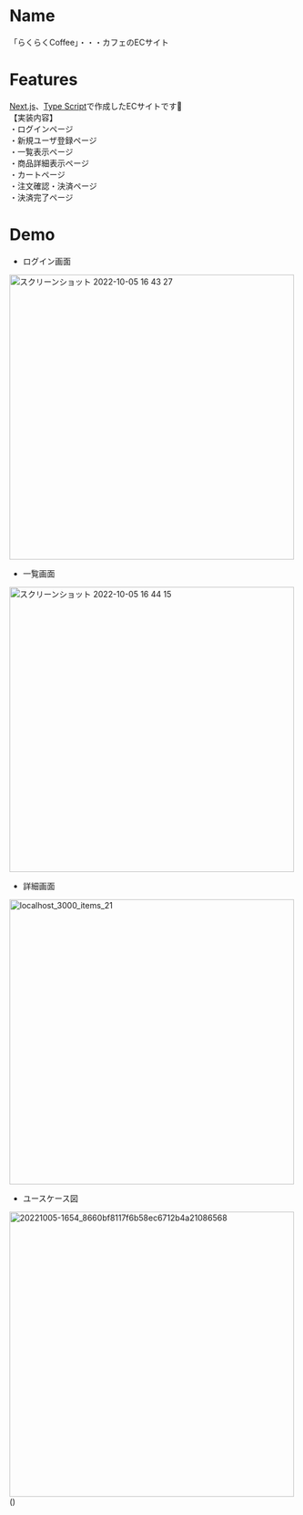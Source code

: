 # Name

「らくらくCoffee」・・・カフェのECサイト

# Features

[Next.js](https://nextjs.org/)、[Type Script](https://www.typescriptlang.org/)で作成したECサイトです🌟 
</br>
【実装内容】　　
</br>
・ログインページ　　</br>
・新規ユーザ登録ページ　　</br>
・一覧表示ページ　　</br>
・商品詳細表示ページ　　</br>
・カートページ　　</br>
・注文確認・決済ページ　　</br>
・決済完了ページ　　</br>

# Demo

- ログイン画面
<img width="500" alt="スクリーンショット 2022-10-05 16 43 27" src="https://user-images.githubusercontent.com/110379185/194010777-682a8cfe-0faf-4022-8449-3ee1d6207f4d.png">

- 一覧画面
<img width="500" alt="スクリーンショット 2022-10-05 16 44 15" src="https://user-images.githubusercontent.com/110379185/194010670-8b63ff2a-818f-4132-a7a9-dfbbc494891c.png">

- 詳細画面

<img width='500' alt="localhost_3000_items_21" src="https://user-images.githubusercontent.com/110379185/194010496-d5acda7e-7e97-40df-adf2-c758044e809e.png">

- ユースケース図
<img width='500' alt="20221005-1654_8660bf8117f6b58ec6712b4a21086568" src="https://user-images.githubusercontent.com/110379185/194010618-dc460ddf-9d10-4fce-a354-12f94c81952f.png">
()












